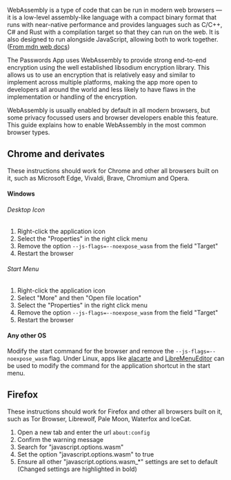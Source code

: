 WebAssembly is a type of code that can be run in modern web browsers — 
it is a low-level assembly-like language with a compact binary format that runs with near-native performance
and provides languages such as C/C++, C# and Rust with a compilation target so that they can run on the web.
It is also designed to run alongside JavaScript, allowing both to work together.
([From mdn web docs](https://developer.mozilla.org/en-US/docs/WebAssembly))

The Passwords App uses WebAssembly to provide strong end-to-end encryption using the well established libsodium encryption library.
This allows us to use an encryption that is relatively easy and similar to implement across multiple platforms,
making the app more open to developers all around the world and less likely to have flaws in the implementation or handling of the encryption.

WebAssembly is usually enabled by default in all modern browsers, but some privacy focussed users and browser developers enable this feature.
This guide explains how to enable WebAssembly in the most common browser types.

## Chrome and derivates
These instructions should work for Chrome and other all browsers built on it, such as Microsoft Edge, Vivaldi, Brave, Chromium and Opera.


#### Windows
###### Desktop Icon
1. Right-click the application icon
2. Select the "Properties" in the right click menu
3. Remove the option `--js-flags=--noexpose_wasm` from the field "Target"
4. Restart the browser

###### Start Menu
1. Right-click the application icon
2. Select "More" and then "Open file location"
3. Select the "Properties" in the right click menu
4. Remove the option `--js-flags=--noexpose_wasm` from the field "Target"
5. Restart the browser

#### Any other OS
Modify the start command for the browser and remove the `--js-flags=--noexpose_wasm` flag.
Under Linux, apps like [alacarte](https://gitlab.gnome.org/GNOME/alacarte) and [LibreMenuEditor](https://flathub.org/apps/page.codeberg.libre_menu_editor.LibreMenuEditor)
can be used to modify the command for the application shortcut in the start menu.


## Firefox
These instructions should work for Firefox and other all browsers built on it, such as Tor Browser, Librewolf, Pale Moon, Waterfox and IceCat.

1. Open a new tab and enter the url `about:config`
2. Confirm the warning message
3. Search for "javascript.options.wasm"
4. Set the option "javascript.options.wasm" to true
5. Ensure all other "javascript.options.wasm_*" settings are set to default (Changed settings are highlighted in bold)